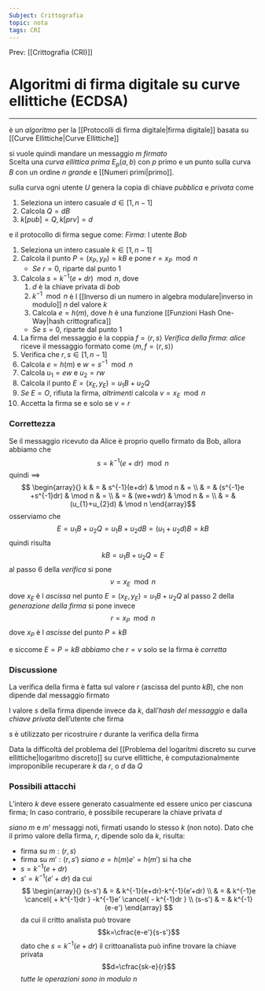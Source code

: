 ```yaml
---
Subject: Crittografia
topic: nota
tags: CRI
---
```


Prev: [[Crittografia (CRI)]]

# Algoritmi di firma digitale su curve ellittiche (ECDSA)
---
è un _algoritmo_ per la [[Protocolli di firma digitale|firma digitale]] basata su [[Curve Ellittiche|Curve Ellittiche]] 

si vuole quindi mandare un messaggio $m$ _firmato_   
Scelta una _curva ellittica prima_ $E_{p}(a,b)$ con $p$ primo e un punto sulla curva $B$ con un ordine $n$ _grande_ e [[Numeri primi|primo]].

sulla curva ogni utente $U$ genera la copia di chiave _pubblica_ e _privata_ come 
1. Seleziona un intero casuale $d \in [1,n-1]$
2. Calcola $Q=dB$
3. $k[pub]= Q,k[prv]=d$

e il protocollo di firma segue come:
_Firma_: l utente _Bob_
1. Seleziona un intero casuale $k \in [1, n-1]$ 
2. Calcola il punto $P = (x_{P}, y_{P}) = k B$ e pone $r = x_{P} \mod n$
	- _Se_ $r = 0$, riparte dal punto 1 
3. Calcola $s = k^{-1} (e + d r) \mod n$, dove
	1.  $d$ è la  chiave privata di _bob_ 
	2.  $k^{-1} \mod n$ è l [[Inverso di un numero in algebra modulare|inverso in modulo]] $n$ del valore $k$
	3. Calcola $e = h(m)$, dove $h$ è una funzione [[Funzioni Hash One-Way|hash crittografica]] 
	- _Se_ $s = 0$, riparte dal punto 1 
4. La firma del messaggio è la coppia $f=\langle r, s\rangle$
_Verifica della firma_:
_alice_ riceve il messaggio formato come $\langle m,f=\langle r, s\rangle\rangle$
1. Verifica che $r,s \in [1, n-1]$ 
2.  Calcola $e = h(m)$ e  $w = s^{-1} \mod n$ 
4. Calcola $u_{1} = e w$ e $u_{2} = r w$
5. Calcola il punto $E = (x_{E} , y_{E}) = u_{1} B + u_{2} Q$
6. _Se_ $E = O$, rifiuta la firma, _altrimenti_ calcola $v = x_{E} \mod n$
7. Accetta la firma se e solo se $v = r$


### Correttezza
Se il messaggio ricevuto da Alice è proprio quello firmato da Bob, allora abbiamo che 
$$s = k^{-1}(e+dr)\mod n$$
quindi  $\implies$
$$
\begin{array}{}
k  & = &  s^{-1}(e+dr)  & \mod n  & = \\
   & = & (s^{-1}e +s^{-1}dr)  & \mod  n  & = \\
 &  =  & (we+wdr) & \mod  n  & =  \\
 & = & (u_{1}+u_{2}d) & \mod  n 
\end{array}$$
osserviamo che 
$$E=u_{1}B+u_{2}Q = u_{1}B+u_{2}dB= (u_{1}+u_{2}d)B = kB$$
quindi risulta
$$kB=u_{1}B+u_{2}Q=E$$
al passo $6$ della _verifica_ si pone 
$$v=x_{E} \mod   n$$
dove $x_{E}$ è l _ascissa_ nel punto $E=(x_{E},y_{E})=u_{1}B+u_{2}Q$
al passo $2$ della _generazione della firma_ si pone invece $$r= x_{P} \mod n$$dove $x_{P}$ è l _ascisse_ del punto  $P=kB$

e siccome  $E=P=kB$ _abbiamo_ che $r=v$ solo se la firma è _corretta_

### Discussione
La verifica della firma è fatta sul valore $r$ (ascissa del punto $kB$), che non dipende dal messaggio firmato 

l valore $s$ della firma dipende invece da $k$, dall’_hash del messaggio_ e dalla _chiave privata_ dell’utente che firma 

$s$ è utilizzato per ricostruire $r$ durante la verifica della firma 

Data la difficoltà del problema del [[Problema del logaritmi discreto su curve ellittiche|logaritmo discreto]] su curve ellittiche, è computazionalmente improponibile recuperare $k$ da $r$, o $d$ da $Q$


### Possibili attacchi
L’intero $k$ deve essere generato casualmente ed essere unico per ciascuna firma; 
In caso contrario, è possibile recuperare la chiave privata $d$

_siano_ $m$ e $m’$ messaggi noti, firmati usando lo stesso $k$ (non noto). Dato che il primo valore della firma, $r$, dipende solo da $k$, risulta:
- firma su $m : (r,s)$
- firma su $m':(r,s')$
_siano_ $e=h(m)e'=h(m')$ si ha che 
- $s= k^{-1}(e+dr)$
- $s'=k^{-1}(e'+dr)$
da cui 
$$
\begin{array}{}
(s-s') & = &  k^{-1}(e+dr)-k^{-1}(e’+dr) \\
	   & = &  k^{-1}e \cancel{ + k^{-1}dr } -k^{-1}e’ \cancel{ - k^{-1}dr } \\
(s-s') & = & k^{-1}(e-e')
\end{array}
$$
da cui il critto analista può trovare 
$$k=\cfrac{e-e'}{s-s'}$$
dato che $s= k^{-1}(e+dr)$ il crittoanalista può infine trovare la chiave privata 
$$d=\cfrac{sk-e}{r}$$
_tutte le operazioni sono in modulo $n$_
